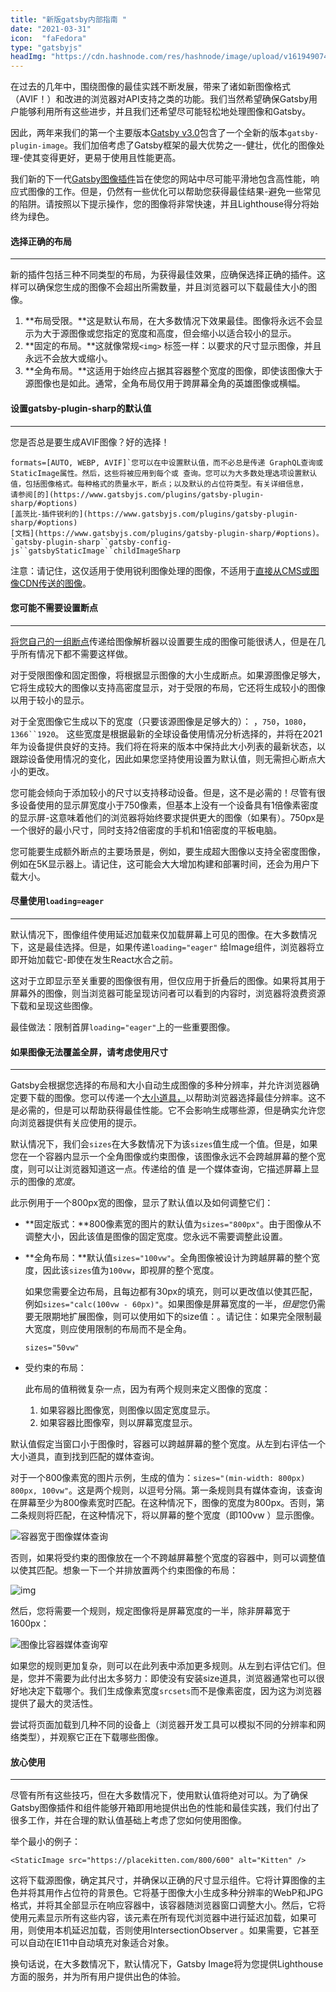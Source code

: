 ```yaml
---
title: "新版gatsby内部指南 "
date: "2021-03-31"
icon:  "faFedora"
type: "gatsbyjs"
headImg: "https://cdn.hashnode.com/res/hashnode/image/upload/v1619490746440/vIDasKwWz.png?w=1600&h=840&fit=crop&crop=entropy&auto=compress"
---
```


在过去的几年中，围绕图像的最佳实践不断发展，带来了诸如新图像格式（AVIF！）和改进的浏览器对API支持之类的功能。我们当然希望确保Gatsby用户能够利用所有这些进步，并且我们还希望尽可能轻松地处理图像和Gatsby。 

因此，两年来我们的第一个主要版本[Gatsby v3.0](https://www.gatsbyjs.com/docs/reference/release-notes/v3.0/)包含了一个全新的版本`gatsby-plugin-image`。我们加倍考虑了Gatsby框架的最大优势之一-健壮，优化的图像处理-使其变得更好，更易于使用且性能更高。 

我们新的下一代[Gatsby图像插件](https://www.gatsbyjs.com/plugins/gatsby-plugin-image)旨在使您的网站中尽可能平滑地包含高性能，响应式图像的工作。但是，仍然有一些优化可以帮助您获得最佳结果-避免一些常见的陷阱。请按照以下提示操作，您的图像将非常快速，并且Lighthouse得分将始终为绿色。

#### 选择正确的布局

---

新的插件包括三种不同类型的布局，为获得最佳效果，应确保选择正确的插件。这样可以确保您生成的图像不会超出所需数量，并且浏览器可以下载最佳大小的图像。

1. **布局受限。**这是默认布局，在大多数情况下效果最佳。图像将永远不会显示为大于源图像或您指定的宽度和高度，但会缩小以适合较小的显示。
2. **固定的布局。**这就像常规`<img>` 标签一样：以要求的尺寸显示图像，并且永远不会放大或缩小。
3. **全角布局。**这适用于始终应占据其容器整个宽度的图像，即使该图像大于源图像也是如此。通常，全角布局仅用于跨屏幕全角的英雄图像或横幅。

#### 设置gatsby-plugin-sharp的默认值

----

您是否总是要生成AVIF图像？好的选择！ 

```
formats=[AUTO, WEBP, AVIF]`您可以在中设置默认值，而不必总是传递 GraphQL查询或StaticImage属性。然后，这些将被应用到每个或 查询。您可以为大多数处理选项设置默认值，包括图像格式。每种格式的质量水平，断点；以及默认的占位符类型。有关详细信息，
请参阅[的](https://www.gatsbyjs.com/plugins/gatsby-plugin-sharp/#options)
[盖茨比-插件锐利的](https://www.gatsbyjs.com/plugins/gatsby-plugin-sharp/#options)
[文档](https://www.gatsbyjs.com/plugins/gatsby-plugin-sharp/#options)。 
`gatsby-plugin-sharp``gatsby-config-js``gatsbyStaticImage``childImageSharp
```

注意：请记住，这仅适用于使用锐利图像处理的图像，不适用于[直接从CMS或图像CDN传送的图像](https://www.gatsbyjs.com/docs/how-to/images-and-media/using-gatsby-plugin-image/#using-images-from-a-cms-or-cdn)。

#### 您可能不需要设置断点

----

[将您自己的一组断点](https://www.gatsbyjs.com/docs/reference/built-in-components/gatsby-plugin-image/#all-options)传递给图像解析器以设置要生成的图像可能很诱人，但是在几乎所有情况下都不需要这样做。 

对于受限图像和固定图像，将根据显示图像的大小生成断点。如果源图像足够大，它将生成较大的图像以支持高密度显示，对于受限的布局，它还将生成较小的图像以用于较小的显示。 

对于全宽图像它生成以下的宽度（只要该源图像是足够大的）： ，`750`，`1080`，`1366``1920`。 这些宽度是根据最新的全球设备使用情况分析选择的，并将在2021年为设备提供良好的支持。我们将在将来的版本中保持此大小列表的最新状态，以跟踪设备使用情况的变化，因此如果您坚持使用设置为默认值，则无需担心断点大小的更改。

您可能会倾向于添加较小的尺寸以支持移动设备。但是，这不是必需的！尽管有很多设备使用的显示屏宽度小于750像素，但基本上没有一个设备具有1倍像素密度的显示屏-这意味着他们的浏览器将始终要求提供更大的图像（如果有）。750px是一个很好的最小尺寸，同时支持2倍密度的手机和1倍密度的平板电脑。

您可能要生成额外断点的主要场景是，例如，要生成超大图像以支持全密度图像，例如在5K显示器上。请记住，这可能会大大增加构建和部署时间，还会为用户下载大小。

#### 尽量使用`loading=eager`

----

默认情况下，图像组件使用延迟加载来仅加载屏幕上可见的图像。在大多数情况下，这是最佳选择。但是，如果传递`loading="eager"` 给Image组件，浏览器将立即开始加载它-即使在发生React水合之前。

这对于立即显示至关重要的图像很有用，但仅应用于折叠后的图像。如果将其用于屏幕外的图像，则当浏览器可能呈现访问者可以看到的内容时，浏览器将浪费资源下载和呈现这些图像。

最佳做法：限制首屏`loading="eager"`上的一些重要图像。

#### 如果图像无法覆盖全屏，请考虑使用尺寸

----

Gatsby会根据您选择的布局和大小自动生成图像的多种分辨率，并允许浏览器确定要下载的图像。您可以传递一个[大小道具，](https://developer.mozilla.org/en-US/docs/Web/API/HTMLImageElement/sizes)以帮助浏览器选择最佳分辨率。这不是必需的，但是可以帮助获得最佳性能。它不会影响生成哪些源，但是确实允许您向浏览器提供有关应使用的提示。 

默认情况下，我们会`sizes`在大多数情况下为该`sizes`值生成一个值。但是，如果您在一个容器内显示一个全角图像或约束图像，该图像永远不会跨越屏幕的整个宽度，则可以让浏览器知道这一点。传递给的值 是一个媒体查询，它描述屏幕上显示的图像的*宽度*。 

此示例用于一个800px宽的图像，显示了默认值以及如何调整它们：

- **固定版式：**800像素宽的图片的默认值为`sizes="800px"`。由于图像从不调整大小，因此该值是图像的固定宽度。您永远不需要调整此设置。

- **全角布局：**默认值`sizes="100vw"`。全角图像被设计为跨越屏幕的整个宽度，因此该`sizes`值为`100vw`，即视屏的整个宽度。

  如果您需要全边布局，且每边都有30px的填充，则可以更改值以使其匹配，例如`sizes="calc(100vw - 60px)"`。如果图像是屏幕宽度的一半，*但是*您仍需要无限期地扩展图像，则可以使用如下的size值：。请记住：如果完全限制最大宽度，则应使用限制的布局而不是全角。

  `sizes="50vw"`

- 受约束的布局：

  此布局的值稍微复杂一点，因为有两个规则来定义图像的宽度：

  1. 如果容器比图像宽，则图像以固定宽度显示。
  2. 如果容器比图像窄，则以屏幕宽度显示。

默认值假定当窗口小于图像时，容器可以跨越屏幕的整个宽度。从左到右评估一个大小道具，直到找到匹配的媒体查询。

对于一个800像素宽的图片示例，生成的值为：`sizes="(min-width: 800px) 800px, 100vw"`。这是两个规则，以逗号分隔。第一条规则具有媒体查询，该查询在屏幕至少为800像素宽时匹配。在这种情况下，图像的宽度为800px。否则，第二条规则将匹配，在这种情况下，将以屏幕的整个宽度（即100vw ）显示图像。

 

![容器宽于图像媒体查询](https://www.gatsbyjs.com/static/43f27855515a2e18fa6cf52f103282d2/ee604/container_wider_than_image.png)



否则，如果将受约束的图像放在一个不跨越屏幕整个宽度的容器中，则可以调整值以使其匹配。想象一下一个并排放置两个约束图像的布局：

![img](https://www.gatsbyjs.com/static/cc5469698bcde909b76dbff5a84ecd8f/7164e/side_by_side.png)



然后，您将需要一个规则，规定图像将是屏幕宽度的一半，除非屏幕宽于1600px：

![图像比容器媒体查询窄](https://www.gatsbyjs.com/static/29de30393d26a2d50a56f927e284d4ad/ee604/container_narrower_than_img.png)



如果您的规则更加复杂，则可以在此列表中添加更多规则。从左到右评估它们。但是，您并不需要为此付出太多努力：即使没有安装size道具，浏览器通常也可以很好地决定下载哪个。我们生成像素宽度`srcsets`而不是像素密度，因为这为浏览器提供了最大的灵活性。 

尝试将页面加载到几种不同的设备上（浏览器开发工具可以模拟不同的分辨率和网络类型），并观察它正在下载哪些图像。

#### 放心使用

----

尽管有所有这些技巧，但在大多数情况下，使用默认值将绝对可以。为了确保Gatsby图像插件和组件能够开箱即用地提供出色的性能和最佳实践，我们付出了很多工作，并在合理的默认值基础上考虑了您如何使用图像。 

举个最小的例子：

```JSX
<StaticImage src="https://placekitten.com/800/600" alt="Kitten" />
```

这将下载源图像，确定其尺寸，并确保以正确的尺寸显示组件。它将计算图像的主色并将其用作占位符的背景色。它将基于图像大小生成多种分辨率的WebP和JPG格式，并将其全部显示在响应容器中，该容器随浏览器窗口调整大小。然后，它将使用<picture>元素显示所有这些内容，该元素在所有现代浏览器中进行延迟加载，如果可用，则使用本机延迟加载，否则使用IntersectionObserver 。如果需要，它甚至可以自动在IE11中自动填充对象适合对象。 

换句话说，在大多数情况下，默认情况下，Gatsby Image将为您提供Lighthouse方面的服务，并为所有用户提供出色的体验。